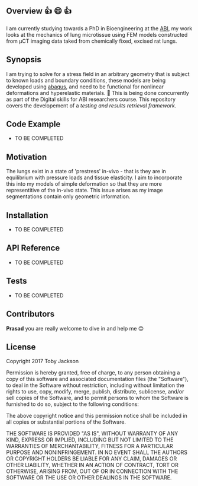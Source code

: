 ## Overview :+1: :smile: :+1:

I am currently studying towards a PhD in Bioengineering at the [ABI](http://www.abi.auckland.ac.nz/en.html), my work looks at the mechanics of lung microtissue using FEM models constructed from µCT imaging data taked from chemically fixed, excised rat lungs. 

## Synopsis

I am trying to solve for a stress field in an arbitrary geometry that is subject to known loads and boundary conditions, these models are being developed using [abaqus](https://www.3ds.com/products-services/simulia/products/abaqus/), and need to be functional for nonlinear deformations and hyperelastic materials. :honey_pot: This is being done concurrently as part of the Digital skills for ABI researchers course. This repository covers the developement of a *testing and results retrieval framework*.
## Code Example

* TO BE COMPLETED

## Motivation

The lungs exist in a state of 'prestress' in-vivo - that is they are in equilibrium with pressure loads and tissue elasticity. I aim to incorporate this into my models of simple deformation so that they are more representitive of the in-vivo state. This issue arises as my image segmentations contain only geometric information.

## Installation

* TO BE COMPLETED

## API Reference

* TO BE COMPLETED

## Tests

* TO BE COMPLETED

## Contributors

**Prasad** you are really welcome to dive in and help me :blush:

## License

Copyright 2017 Toby Jackson

Permission is hereby granted, free of charge, to any person obtaining a copy of this software and associated documentation files (the "Software"), to deal in the Software without restriction, including without limitation the rights to use, copy, modify, merge, publish, distribute, sublicense, and/or sell copies of the Software, and to permit persons to whom the Software is furnished to do so, subject to the following conditions:

The above copyright notice and this permission notice shall be included in all copies or substantial portions of the Software.

THE SOFTWARE IS PROVIDED "AS IS", WITHOUT WARRANTY OF ANY KIND, EXPRESS OR IMPLIED, INCLUDING BUT NOT LIMITED TO THE WARRANTIES OF MERCHANTABILITY, FITNESS FOR A PARTICULAR PURPOSE AND NONINFRINGEMENT. IN NO EVENT SHALL THE AUTHORS OR COPYRIGHT HOLDERS BE LIABLE FOR ANY CLAIM, DAMAGES OR OTHER LIABILITY, WHETHER IN AN ACTION OF CONTRACT, TORT OR OTHERWISE, ARISING FROM, OUT OF OR IN CONNECTION WITH THE SOFTWARE OR THE USE OR OTHER DEALINGS IN THE SOFTWARE.
